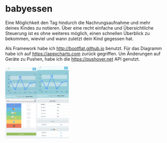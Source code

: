 # babyessen
Eine Möglichkeit den Tag hindurch die Nachrungsaufnahme und mehr deines Kindes zu notieren.
Über eine recht einfache und Übersichtliche Steuerung ist es ohne weiteres möglich, einen schnellen Überblick zu bekommen, 
wieviel und wann zuletzt dein Kind gegessen hat.

Als Framework habe ich http://bootflat.github.io benutzt. 
Für das Diagramm habe ich auf https://apexcharts.com zurück gegriffen.
Um Änderungen auf Geräte zu Pushen, habe ich die https://pushover.net API genutzt.

<img src="https://raw.githubusercontent.com/vanitas85/babyessen/main/IMG_7675.jpg?token=AAJCTF3DAPHQJFQH5WHAZNDACBFUW" width="20%"><img src="https://raw.githubusercontent.com/vanitas85/babyessen/main/IMG_7677.jpg?token=AAJCTF2JPTMLR5IG4YTJM4TACBF2E" width="20%">

